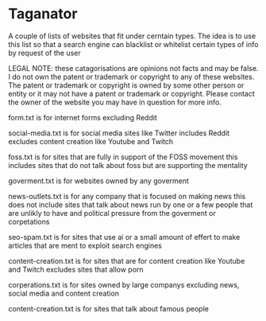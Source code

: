 # Taganator
A couple of lists of websites that fit under cerntain types. The idea is to use this list so that a search engine can blacklist or whitelist certain types of info by request of the user

LEGAL NOTE: these catagorisations are opinions not facts and may be false. I do not own the patent or trademark or copyright to any of these websites. 
The patent or trademark or copyright is owned by some other person or entity or it may not have a patent or trademark or copyright. Please contact the owner of the website you may have in question for more info.

form.txt is for internet forms excluding Reddit

social-media.txt is for social media sites like Twitter includes Reddit excludes content creation like Youtube and Twitch

foss.txt is for sites that are fully in support of the FOSS movement this includes sites that do not talk about foss but are supporting the mentality

goverment.txt is for websites owned by any goverment

news-outlets.txt is for any company that is focused on making news this does not include sites that talk about news run by one or a few people that are unlikly to have and political pressure from the goverment or corpetations

seo-spam.txt is for sites that use ai or a small amount of effert to make articles that are ment to exploit search engines

content-creation.txt is for sites that are for content creation like Youtube and Twitch excludes sites that allow porn

corperations.txt is for sites owned by large companys excluding news, social media and content creation

content-creation.txt is for sites that talk about famous people
